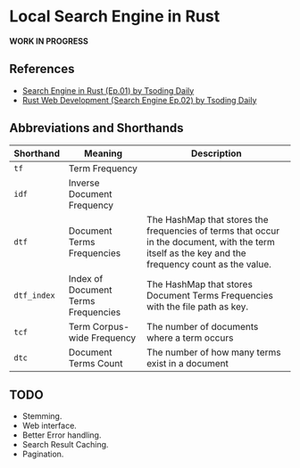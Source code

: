 # Local Search Engine in Rust

**WORK IN PROGRESS**

## References

- [Search Engine in Rust (Ep.01) by Tsoding Daily](https://www.youtube.com/watch?v=hm5xOJiVEeg)
- [Rust Web Development (Search Engine Ep.02) by Tsoding Daily](https://www.youtube.com/watch?v=OYAKjlYm_Ew&t=5957s)

## Abbreviations and Shorthands

| Shorthand   | Meaning                             | Description                                                                                                                                        |
| ----------- | ----------------------------------- | -------------------------------------------------------------------------------------------------------------------------------------------------- |
| `tf`        | Term Frequency                      |                                                                                                                                                    |
| `idf`       | Inverse Document Frequency          |                                                                                                                                                    |
| `dtf`       | Document Terms Frequencies          | The HashMap that stores the frequencies of terms that occur in the document, with the term itself as the key and the frequency count as the value. |
| `dtf_index` | Index of Document Terms Frequencies | The HashMap that stores Document Terms Frequencies with the file path as key.                                                                      |
| `tcf`       | Term Corpus-wide Frequency          | The number of documents where a term occurs                                                                                                        |
| `dtc`       | Document Terms Count                | The number of how many terms exist in a document                                                                                                   |

## TODO

- Stemming.
- Web interface.
- Better Error handling.
- Search Result Caching.
- Pagination.
